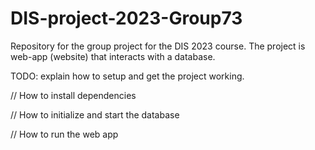 # DIS-project-2023-Group73
Repository for the group project for the DIS 2023 course. The project is  web-app (website) that interacts with a database.

TODO: explain how to setup and get the project working. 

// How to install dependencies

// How to initialize and start the database

// How to run the web app
